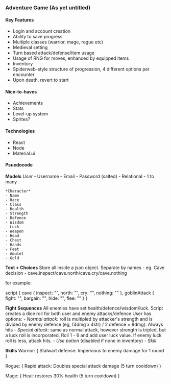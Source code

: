 ### Adventure Game (As yet untitled)

#### Key Features
- Login and account creation
- Ability to save progress
- Multiple classes (warrior, mage, rogue etc)
- Medieval setting
- Turn based attack/defense/item usage
- Usage of RNG for moves, enhanced by equipped items
- Inventory
- Spiderweb-style structure of progression, 4 different options per encounter
- Upon death, revert to start

#### Nice-to-haves
- Achievements
- Stats
- Level-up system
- Sprites?

#### Technologies
- React
- Node
- Material.ui

#### Psuedocode
**Models**
    *User*
    - Username
    - Email
    - Password (salted)
    - Relational - 1 to many

<!-- This data gets updated via a post when user saves the game. Name, Race and Class don't change -->
    *Character*
    - Name
    - Race
    - Class
    - Health
    - Strength
    - Defence
    - Wisdom
    - Luck
    - Weapon
    - Head
    - Chest
    - Hands
    - Feet
    - Amulet
    - Gold

**Text + Choices**
Store all inside a json object. Separate by names - eg. Cave decision - cave.inspect/cave.north/cave.cry/cave.nothing

for example:

script {
    cave {
        inspect: "",
        north: "",
        cry: "",
        nothing: ""
    },
    goblinAttack {
        fight: "",
        bargain: "",
        hide: "",
        flee: ""
    }
}

**Fight Sequences**
All enemies have set health/defence/wisdom/luck.
Script creates a dice roll for both user and enemy attacks/defence
User has options:
    - *Normal attack*: roll is multipled by attacker's strength and is divided by enemy defence (eg, (4dmg x 4str) / 2 defence = 8dmg). Always hits
    - *Special attack*: same as normal attack, however strength is tripled, but a luck roll is incorporated. Roll 1 - 6 and add user luck value. If enemy luck roll is less, attack hits.
    - *Use potion* (disabled if none in inventory)
    - *Skill*

**Skills**
Warrior: {
    Stalwart defense: Impervious to enemy damage for 1 round
}

Rogue: {
    Rapid attack: Doubles special attack damage (5 turn cooldown)
}

Mage: {
    Heal: restores 30% health (5 turn cooldown)
}
